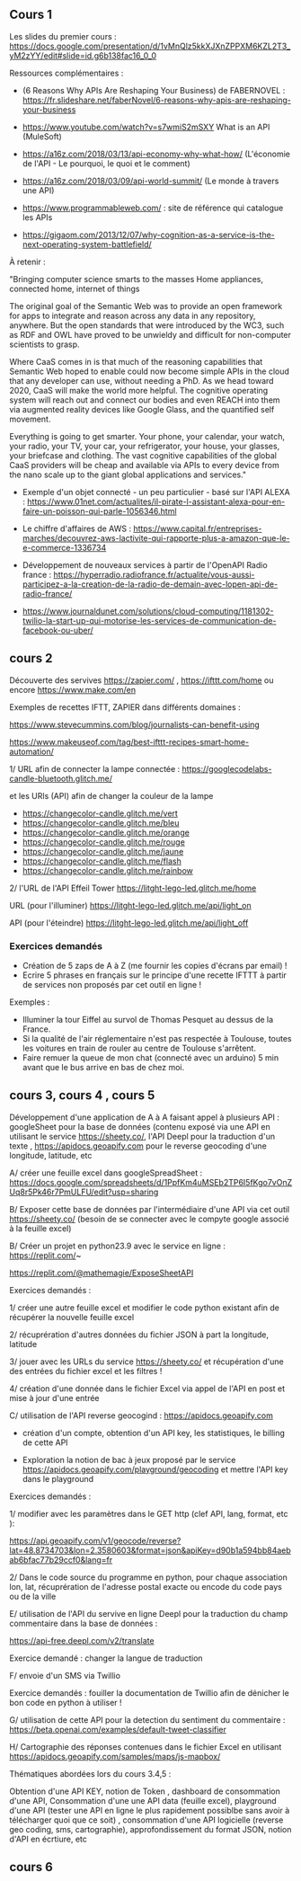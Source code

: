 ## Cours 1

Les slides du premier cours : https://docs.google.com/presentation/d/1vMnQlz5kkXJXnZPPXM6KZL2T3_yM2zYY/edit#slide=id.g6b138fac16_0_0


Ressources complémentaires : 

- (6 Reasons Why APIs Are Reshaping Your Business) de FABERNOVEL : https://fr.slideshare.net/faberNovel/6-reasons-why-apis-are-reshaping-your-business


- https://www.youtube.com/watch?v=s7wmiS2mSXY What is an API (MuleSoft)
- https://a16z.com/2018/03/13/api-economy-why-what-how/ (L'économie de l'API - Le pourquoi, le quoi et le comment) 
- https://a16z.com/2018/03/09/api-world-summit/ (Le monde à travers une API)
- https://www.programmableweb.com/ : site de référence qui catalogue les APIs 

 - https://gigaom.com/2013/12/07/why-cognition-as-a-service-is-the-next-operating-system-battlefield/
 
 À retenir : 
 
 "Bringing computer science smarts to the masses
Home appliances, connected home, internet of things

The original goal of the Semantic Web was to provide an open framework for apps to integrate and reason across any data in any repository, anywhere. But the open standards that were introduced by the WC3, such as RDF and OWL have proved to be unwieldy and difficult for non-computer scientists to grasp.

Where CaaS comes in is that much of the reasoning capabilities that Semantic Web hoped to enable could now become simple APIs in the cloud that any developer can use, without needing a PhD. As we head toward 2020, CaaS will make the world more helpful. The cognitive operating system will reach out and connect our bodies and even REACH into them via augmented reality devices like Google Glass, and the quantified self movement.

Everything is going to get smarter. Your phone, your calendar, your watch, your radio, your TV, your car, your refrigerator, your house, your glasses, your briefcase and clothing. The vast cognitive capabilities of the global CaaS providers will be cheap and available via APIs to every device from the nano scale up to the giant global applications and services."

 - Exemple d'un objet connecté - un peu particulier - basé sur l'API ALEXA : https://www.01net.com/actualites/il-pirate-l-assistant-alexa-pour-en-faire-un-poisson-qui-parle-1056346.html 
 
 - Le chiffre d'affaires de AWS : https://www.capital.fr/entreprises-marches/decouvrez-aws-lactivite-qui-rapporte-plus-a-amazon-que-le-e-commerce-1336734 
 
  - Développement de nouveaux services à partir de l'OpenAPI Radio france : https://hyperradio.radiofrance.fr/actualite/vous-aussi-participez-a-la-creation-de-la-radio-de-demain-avec-lopen-api-de-radio-france/ 
  
  - https://www.journaldunet.com/solutions/cloud-computing/1181302-twilio-la-start-up-qui-motorise-les-services-de-communication-de-facebook-ou-uber/


## cours 2

Découverte des servives https://zapier.com/ , https://ifttt.com/home ou encore https://www.make.com/en

Exemples de recettes IFTT, ZAPIER dans différents domaines :

https://www.stevecummins.com/blog/journalists-can-benefit-using

https://www.makeuseof.com/tag/best-ifttt-recipes-smart-home-automation/

1/ URL afin de connecter la lampe connectée : https://googlecodelabs-candle-bluetooth.glitch.me/

et les URls (API) afin de changer la couleur de la lampe

- https://changecolor-candle.glitch.me/vert
- https://changecolor-candle.glitch.me/bleu
- https://changecolor-candle.glitch.me/orange
- https://changecolor-candle.glitch.me/rouge
- https://changecolor-candle.glitch.me/jaune
- https://changecolor-candle.glitch.me/flash
- https://changecolor-candle.glitch.me/rainbow

2/ l'URL de l'API Effeil Tower https://litght-lego-led.glitch.me/home

URL (pour l'illuminer) https://litght-lego-led.glitch.me/api/light_on

API (pour l'éteindre) https://litght-lego-led.glitch.me/api/light_off

 ### Exercices demandés 
 
- Création de 5 zaps de A à Z (me fournir les copies d'écrans par email) ! 
- Ecrire 5 phrases en français sur le principe d'une recette IFTTT à partir de services non proposés par cet outil en ligne ! 

Exemples : 

- Illuminer la tour Eiffel au survol de Thomas Pesquet au dessus de la France.
- Si la qualité de l'air réglementaire n'est pas respectée à Toulouse, toutes les voitures en train de rouler au centre de Toulouse s'arrêtent.
- Faire remuer la queue de mon chat (connecté avec un arduino) 5 min avant que le bus arrive en bas de chez moi.

## cours 3, cours 4 , cours 5 

Développement d'une application de A à A faisant appel à plusieurs API : googleSheet pour la base de données (contenu exposé via une API en utilisant le service https://sheety.co/, l'API Deepl pour la traduction d'un texte , https://apidocs.geoapify.com pour le reverse geocoding d'une longitude, latitude, etc 

A/ créer une feuille excel dans googleSpreadSheet : https://docs.google.com/spreadsheets/d/1PpfKm4uMSEb2TP6I5fKgo7vOnZUq8r5Pk46r7PmULFU/edit?usp=sharing

B/ Exposer cette base de données par l'intermédiaire d'une API via cet outil https://sheety.co/ (besoin de se connecter avec le compyte google associé à la feuille excel)

B/ Créer un projet en python23.9 avec le service en ligne : https://replit.com/~

https://replit.com/@mathemagie/ExposeSheetAPI

Exercices demandés : 

1/ créer une autre feuille excel et modifier le code python existant afin de récupérer la nouvelle feuille excel

2/ récuprération d'autres données du fichier JSON à part la longitude, latitude

3/ jouer avec les URLs du service https://sheety.co/  et récupération d'une des entrées du fichier excel et les filtres ! 

4/ création d'une donnée dans le fichier Excel via appel de l'API en post et mise à jour d'une entrée 


C/ utilisation de l'API reverse geocogind : https://apidocs.geoapify.com

- création d'un compte, obtention d'un API key, les statistiques, le billing de cette API 

- Exploration la notion de bac à jeux proposé par le service https://apidocs.geoapify.com/playground/geocoding et mettre l'API key dans le playground


Exercices demandés : 

1/ modifier avec les paramètres dans le GET http (clef API, lang, format, etc ): 

https://api.geoapify.com/v1/geocode/reverse?lat=48.8734703&lon=2.3580603&format=json&apiKey=d90b1a594bb84aebab6bfac77b29ccf0&lang=fr

2/ Dans le code source du programme en python, pour chaque association lon, lat, récuprération de l'adresse postal exacte ou encode du code pays ou de la ville

E/ utilisation de l'API du servive en ligne  Deepl pour la traduction du champ commentaire dans la base de données : 

https://api-free.deepl.com/v2/translate

Exercice demandé : changer la langue de traduction 

F/ envoie d'un SMS via Twillio

Exercice demandés : fouiller la documentation de Twillio afin de dénicher le bon code en python à utiliser !

G/ utilisation de cette API pour la detection du sentiment du commentaire : https://beta.openai.com/examples/default-tweet-classifier

H/ Cartographie des réponses contenues dans le fichier Excel en utilisant https://apidocs.geoapify.com/samples/maps/js-mapbox/ 

Thématiques abordées lors du cours 3.4,5 : 

Obtention d'une API KEY, notion de Token , dashboard de consommation d'une API, Consommation d'une une API data (feuille excel), playground d'une API (tester une API en ligne le plus rapidement possiblbe sans avoir à télécharger quoi que ce soit) , consommation d'une API logicielle (reverse geo coding, sms, cartographie), approfondissement du format JSON, notion d'API en écrtiure, etc 

## cours 6
